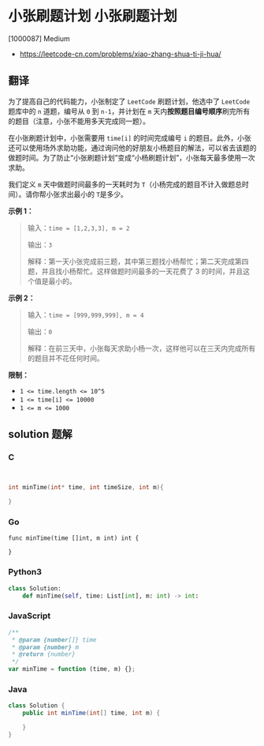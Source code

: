 # 小张刷题计划 小张刷题计划

[1000087] Medium

- https://leetcode-cn.com/problems/xiao-zhang-shua-ti-ji-hua/

## 翻译

为了提高自己的代码能力，小张制定了 `LeetCode` 刷题计划，他选中了 `LeetCode` 题库中的 `n` 道题，编号从 `0` 到 `n-1`，并计划在 `m` 天内**按照题目编号顺序**刷完所有的题目（注意，小张不能用多天完成同一题）。

在小张刷题计划中，小张需要用 `time[i]` 的时间完成编号 `i` 的题目。此外，小张还可以使用场外求助功能，通过询问他的好朋友小杨题目的解法，可以省去该题的做题时间。为了防止“小张刷题计划”变成“小杨刷题计划”，小张每天最多使用一次求助。

我们定义 `m` 天中做题时间最多的一天耗时为 `T`（小杨完成的题目不计入做题总时间）。请你帮小张求出最小的 `T`是多少。

**示例 1：**

> 输入：`time = [1,2,3,3], m = 2`
>
> 输出：`3`
>
> 解释：第一天小张完成前三题，其中第三题找小杨帮忙；第二天完成第四题，并且找小杨帮忙。这样做题时间最多的一天花费了 3 的时间，并且这个值是最小的。

**示例 2：**

> 输入：`time = [999,999,999], m = 4`
>
> 输出：`0`
>
> 解释：在前三天中，小张每天求助小杨一次，这样他可以在三天内完成所有的题目并不花任何时间。

**限制：**

- `1 <= time.length <= 10^5`
- `1 <= time[i] <= 10000`
- `1 <= m <= 1000`

## solution 题解

### C

```c


int minTime(int* time, int timeSize, int m){

}
```

### Go

```golang
func minTime(time []int, m int) int {

}
```

### Python3

```python
class Solution:
    def minTime(self, time: List[int], m: int) -> int:
```

### JavaScript

```javascript
/**
 * @param {number[]} time
 * @param {number} m
 * @return {number}
 */
var minTime = function (time, m) {};
```

### Java

```java
class Solution {
    public int minTime(int[] time, int m) {

    }
}
```
